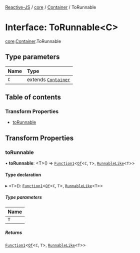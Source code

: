 [Reactive-JS](../README.md) / [core](../modules/core.md) / [Container](../modules/core.Container.md) / ToRunnable

# Interface: ToRunnable<C\>

[core](../modules/core.md).[Container](../modules/core.Container.md).ToRunnable

## Type parameters

| Name | Type |
| :------ | :------ |
| `C` | extends [`Container`](core.Container-1.md) |

## Table of contents

### Transform Properties

- [toRunnable](core.Container.ToRunnable.md#torunnable)

## Transform Properties

### toRunnable

• **toRunnable**: <T\>() => [`Function1`](../modules/functions.md#function1)<[`Of`](../modules/core.Container.md#of)<`C`, `T`\>, [`RunnableLike`](core.RunnableLike.md)<`T`\>\>

#### Type declaration

▸ <`T`\>(): [`Function1`](../modules/functions.md#function1)<[`Of`](../modules/core.Container.md#of)<`C`, `T`\>, [`RunnableLike`](core.RunnableLike.md)<`T`\>\>

##### Type parameters

| Name |
| :------ |
| `T` |

##### Returns

[`Function1`](../modules/functions.md#function1)<[`Of`](../modules/core.Container.md#of)<`C`, `T`\>, [`RunnableLike`](core.RunnableLike.md)<`T`\>\>
